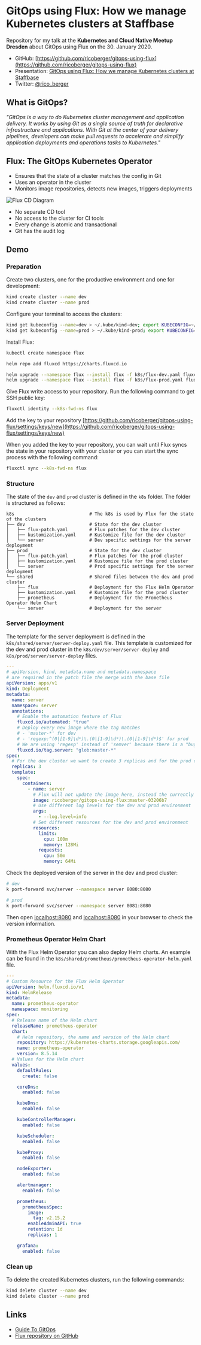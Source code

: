 # GitOps using Flux: How we manage Kubernetes clusters at Staffbase

Repository for my talk at the **Kubernetes and Cloud Native Meetup Dresden** about GitOps using Flux on the 30. January 2020.

- GitHub: [https://github.com/ricoberger/gitops-using-flux](https://github.com/ricoberger/gitops-using-flux)
- Presentation: [GitOps using Flux: How we manage Kubernetes clusters at Staffbase](https://github.com/ricoberger/gitops-using-flux/blob/master/assets/gitops-using-flux.pdf)
- Twitter: [@rico_berger](https://twitter.com/rico_berger)

## What is GitOps?

*"GitOps is a way to do Kubernetes cluster management and application delivery. It works by using Git as a single source of truth for declarative infrastructure and applications. With Git at the center of your delivery pipelines, developers can make pull requests to accelerate and simplify application deployments and operations tasks to Kubernetes."*

## Flux: The GitOps Kubernetes Operator

- Ensures that the state of a cluster matches the config in Git
- Uses an operator in the cluster
- Monitors image repositories, detects new images, triggers deployments

![Flux CD Diagram](./assets/flux-cd-diagram.png)

- No separate CD tool
- No access to the cluster for CI tools
- Every change is atomic and transactional
- Git has the audit log

## Demo

### Preparation

Create two clusters, one for the productive environment and one for development:

```sh
kind create cluster --name dev
kind create cluster --name prod
```

Configure your terminal to access the clusters:

```sh
kind get kubeconfig --name=dev > ~/.kube/kind-dev; export KUBECONFIG=~/.kube/kind-dev
kind get kubeconfig --name=prod > ~/.kube/kind-prod; export KUBECONFIG=~/.kube/kind-prod
```

Install Flux:

```sh
kubectl create namespace flux

helm repo add fluxcd https://charts.fluxcd.io

helm upgrade --namespace flux --install flux -f k8s/flux-dev.yaml fluxcd/flux --version 1.1.0
helm upgrade --namespace flux --install flux -f k8s/flux-prod.yaml fluxcd/flux --version 1.1.0
```

Give Flux write access to your repository. Run the following command to get SSH public key:

```sh
fluxctl identity --k8s-fwd-ns flux
```

Add the key to your repository [https://github.com/ricoberger/gitops-using-flux/settings/keys/new](https://github.com/ricoberger/gitops-using-flux/settings/keys/new)

When you added the key to your repository, you can wait until Flux syncs the state in your repository with your cluster or you can start the sync process with the following command:

```sh
fluxctl sync --k8s-fwd-ns flux
```

### Structure

The state of the `dev` and `prod` cluster is defined in the `k8s` folder. The folder is structured as follows:

```
k8s                            # The k8s is used by Flux for the state of the clusters
├── dev                        # State for the dev cluster
│   ├── flux-patch.yaml        # Flux patches for the dev cluster
│   ├── kustomization.yaml     # Kustomize file for the dev cluster
│   └── server                 # Dev specific settings for the server deployment
├── prod                       # State for the dev cluster
│   ├── flux-patch.yaml        # Flux patches for the prod cluster
│   ├── kustomization.yaml     # Kustomize file for the prod cluster
│   └── server                 # Prod specific settings for the server deployment
└── shared                     # Shared files between the dev and prod cluster
    ├── flux                   # Deployment for the Flux Helm Operator
    ├── kustomization.yaml     # Kustomize file for the prod cluster
    ├── prometheus             # Deployment for the Prometheus Operator Helm Chart
    └── server                 # Deployment for the server
```

### Server Deployment

The template for the server deployment is defined in the `k8s/shared/server/server-deploy.yaml` file. This template is customized for the dev and prod cluster in the `k8s/dev/server/server-deploy` and `k8s/prod/server/server-deploy` files.

```yaml
---
# apiVersion, kind, metadata.name and metadata.namespace
# are required in the patch file the merge with the base file
apiVersion: apps/v1
kind: Deployment
metadata:
  name: server
  namespace: server
  annotations:
    # Enable the automation feature of Flux
    fluxcd.io/automated: "true"
    # Deploy every new image where the tag matches
    # - 'master-*' for dev
    # - 'regexp:^(0|[1-9]\d*)\.(0|[1-9]\d*)\.(0|[1-9]\d*)$' for prod
    # We are using 'regexp' instead of 'semver' because there is a "bug" where semver also matches images with the tag '1337'
    fluxcd.io/tag.server: "glob:master-*"
spec:
  # For the dev cluster we want to create 3 replicas and for the prod cluster 5 replicas
  replicas: 3
  template:
    spec:
      containers:
        - name: server
          # Flux will not update the image here, instead the currently used image will be saved in the 'flux-patch.yaml' files
          image: ricoberger/gitops-using-flux:master-03206b7
          # Use different log levels for the dev and prod environment
          args:
            - --log.level=info
          # Set different resources for the dev and prod environment
          resources:
            limits:
              cpu: 100m
              memory: 128Mi
            requests:
              cpu: 50m
              memory: 64Mi
```

Check the deployed version of the server in the dev and prod cluster:

```sh
# dev
k port-forward svc/server --namespace server 8080:8080

# prod
k port-forward svc/server --namespace server 8081:8080
```

Then open [localhost:8080](http://localhost:8080) and [localhost:8080](http://localhost:8081) in your browser to check the version information.

### Prometheus Operator Helm Chart

With the Flux Helm Operator you can also deploy Helm charts. An example can be found in the `k8s/shared/prometheus/prometheus-operator-helm.yaml` file.

```yaml
---
# Custom Resource for the Flux Helm Operator
apiVersion: helm.fluxcd.io/v1
kind: HelmRelease
metadata:
  name: prometheus-operator
  namespace: monitoring
spec:
  # Release name of the Helm chart
  releaseName: prometheus-operator
  chart:
    # Helm repository, the name and version of the Helm chart
    repository: https://kubernetes-charts.storage.googleapis.com/
    name: prometheus-operator
    version: 8.5.14
  # Values for the Helm chart
  values:
    defaultRules:
      create: false

    coreDns:
      enabled: false

    kubeDns:
      enabled: false

    kubeControllerManager:
      enabled: false

    kubeScheduler:
      enabled: false

    kubeProxy:
      enabled: false

    nodeExporter:
      enabled: false

    alertmanager:
      enabled: false

    prometheus:
      prometheusSpec:
        image:
          tag: v2.15.2
        enableAdminAPI: true
        retention: 1d
        replicas: 1

    grafana:
      enabled: false
```

### Clean up

To delete the created Kubernetes clusters, run the following commands:

```sh
kind delete cluster --name dev
kind delete cluster --name prod
```

## Links

- [Guide To GitOps](https://www.weave.works/technologies/gitops/)
- [Flux repository on GitHub](https://github.com/fluxcd/flux)
